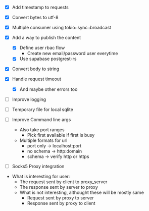 - [x] Add timestamp to requests
- [x] Convert bytes to utf-8
- [x] Multiple consumer using tokio::sync::broadcast
- [x] Add a way to publish the content
    - [x] Define user rbac flow
        - Create new email/password user everytime
    - [x] Use supabase postgrest-rs
- [x] Convert body to string
- [x] Handle request timeout
    - [x] And maybe other errors too
- [ ] Improve logging
- [ ] Temporary file for local sqlite
- [ ] Improve Command line args
    - Also take port ranges
        - Pick first available if first is busy
    - Multiple formats for url
        - port only -> localhost:port
        - no schema -> http:domain
        - schema -> verify http or https

- [ ] Socks5 Proxy integration

- What is interesting for user:
    - The request sent by client to proxy_server
    - The response sent by server to proxy
    - What is not interesting, althought these will be mostly same
        - Request sent by proxy to server
        - Response sent by proxy to client
